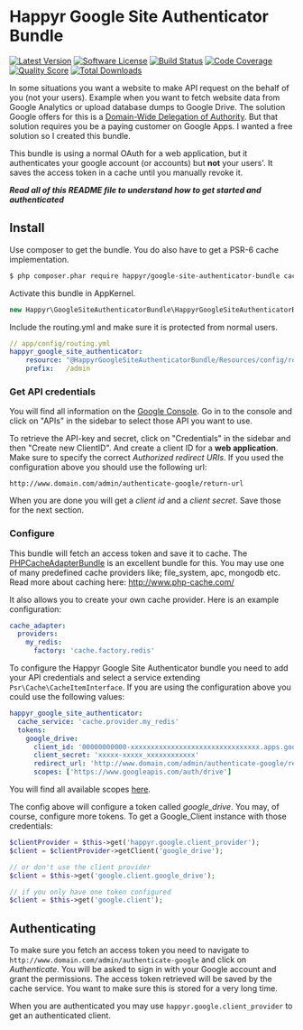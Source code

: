 # Happyr Google Site Authenticator Bundle

[![Latest Version](https://img.shields.io/github/release/Happyr/GoogleSiteAuthenticatorBundle.svg?style=flat-square)](https://github.com/happyr/Happyr/GoogleSiteAuthenticatorBundle/releases)
[![Software License](https://img.shields.io/badge/license-MIT-brightgreen.svg?style=flat-square)](LICENSE)
[![Build Status](https://img.shields.io/travis/Happyr/GoogleSiteAuthenticatorBundle.svg?style=flat-square)](https://travis-ci.org/Happyr/GoogleSiteAuthenticatorBundle)
[![Code Coverage](https://img.shields.io/scrutinizer/coverage/g/Happyr/GoogleSiteAuthenticatorBundle.svg?style=flat-square)](https://scrutinizer-ci.com/g/Happyr/GoogleSiteAuthenticatorBundle)
[![Quality Score](https://img.shields.io/scrutinizer/g/Happyr/GoogleSiteAuthenticatorBundle.svg?style=flat-square)](https://scrutinizer-ci.com/g/Happyr/GoogleSiteAuthenticatorBundle)
[![Total Downloads](https://img.shields.io/packagist/dt/happyr/google-site-authenticator-bundle.svg?style=flat-square)](https://packagist.org/packages/happyr/google-site-authenticator-bundle)

In some situations you want a website to make API request on the behalf of you (not your users). Example when
you want to fetch website data from Google Analytics or upload database dumps to Google Drive. The solution Google
offers for this is a [Domain-Wide Delegation of Authority](https://developers.google.com/drive/web/delegation). But
that solution requires you be a paying customer on Google Apps. I wanted a free solution so I created this bundle.

This bundle is using a normal OAuth for a web application, but it authenticates your google account (or accounts) but
**not** your users'. It saves the access token in a cache until you manually revoke it.

***Read all of this README file to understand how to get started and authenticated***

## Install

Use composer to get the bundle. You do also have to get a PSR-6 cache implementation. 

```bash
$ php composer.phar require happyr/google-site-authenticator-bundle cache/redis-adapter
```

Activate this bundle in AppKernel.

```php
new Happyr\GoogleSiteAuthenticatorBundle\HappyrGoogleSiteAuthenticatorBundle(),
```

Include the routing.yml and make sure it is protected from normal users.

```yml
// app/config/routing.yml
happyr_google_site_authenticator:
    resource: "@HappyrGoogleSiteAuthenticatorBundle/Resources/config/routing.yml"
    prefix:   /admin
```

### Get API credentials

You will find all information on the [Google Console](https://code.google.com/apis/console). Go in to the console and
click on "APIs" in the sidebar to select those API you want to use.

To retrieve the API-key and secret, click on "Credentials" in the sidebar and then "Create new ClientID". And create a
client ID for a **web application**. Make sure to specify the correct *Authorized redirect URIs*. If you used the
configuration above you should use the following url:

```
http://www.domain.com/admin/authenticate-google/return-url
```

When you are done you will get a *client id* and a *client secret*. Save those for the next section.

### Configure

This bundle will fetch an access token and save it to cache. The [PHPCacheAdapterBundle](https://github.com/php-cache/adapter-bundle)
is an excellent bundle for this. You may use one of many predefined cache providers like; file_system, apc, mongodb etc.
Read more about caching here: http://www.php-cache.com/

It also allows you to create your own cache provider. Here is an example configuration:

``` yml
cache_adapter:
  providers:
    my_redis:
      factory: 'cache.factory.redis'
```

To configure the Happyr Google Site Authenticator bundle you need to add your API credentials and select a service
extending `Psr\Cache\CacheItemInterface`. If you are using the configuration
above you could use the following values:

``` yml
happyr_google_site_authenticator:
  cache_service: 'cache.provider.my_redis'
  tokens:
    google_drive:
      client_id: '00000000000-xxxxxxxxxxxxxxxxxxxxxxxxxxxxxxxx.apps.googleusercontent.com'
      client_secret: 'xxxxx-xxxxx_xxxxxxxxxxxx'
      redirect_url: 'http://www.domain.com/admin/authenticate-google/return-url'
      scopes: ['https://www.googleapis.com/auth/drive']
```
You will find all available scopes [here](https://developers.google.com/oauthplayground/).

The config above will configure a token called *google_drive*. You may, of course, configure more tokens. To get a
Google_Client instance with those credentials:

``` php
$clientProvider = $this->get('happyr.google.client_provider');
$client = $clientProvider->getClient('google_drive');

// or don't use the client provider
$client = $this->get('google.client.google_drive');

// if you only have one token configured
$client = $this->get('google.client');

```

## Authenticating

To make sure you fetch an access token you need to navigate to `http://www.domain.com/admin/authenticate-google` and
click on *Authenticate*. You will be asked to sign in with your Google account and grant the permissions. The access token
retrieved will be saved by the cache service. You want to make sure this is stored for a very long time.

When you are authenticated you may use `happyr.google.client_provider` to get an authenticated client.

